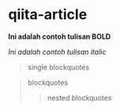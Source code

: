 # qiita-article

**Ini adalah contoh tulisan BOLD**

*Ini adalah contoh tulisan italic*

> single blockquotes

> blockquotes
>> nested blockquotes
